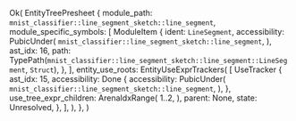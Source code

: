 Ok(
    EntityTreePresheet {
        module_path: `mnist_classifier::line_segment_sketch::line_segment`,
        module_specific_symbols: [
            ModuleItem {
                ident: `LineSegment`,
                accessibility: PubicUnder(
                    `mnist_classifier::line_segment_sketch::line_segment`,
                ),
                ast_idx: 16,
                path: TypePath(`mnist_classifier::line_segment_sketch::line_segment::LineSegment`, `Struct`),
            },
        ],
        entity_use_roots: EntityUseExprTrackers(
            [
                UseTracker {
                    ast_idx: 15,
                    accessibility: Done {
                        accessibility: PubicUnder(
                            `mnist_classifier::line_segment_sketch::line_segment`,
                        ),
                    },
                    use_tree_expr_children: ArenaIdxRange(
                        1..2,
                    ),
                    parent: None,
                    state: Unresolved,
                },
            ],
        ),
    },
)